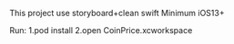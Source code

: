 This project use storyboard+clean swift
Minimum iOS13+

Run: 
1.pod install 
2.open CoinPrice.xcworkspace
